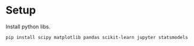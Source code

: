 # Setup

Install python libs.

```
pip install scipy matplotlib pandas scikit-learn jupyter statsmodels
```
